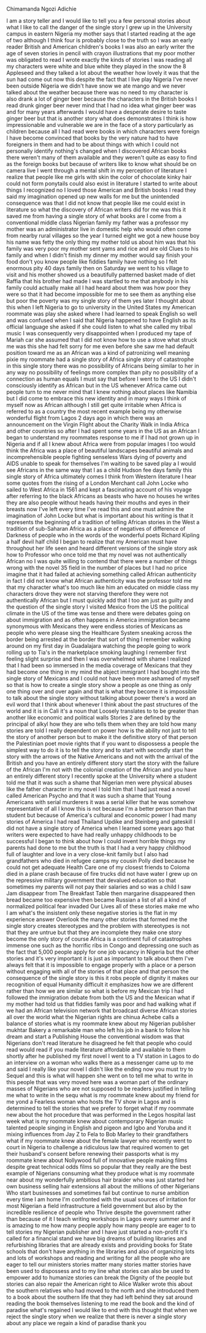 Chimamanda Ngozi Adichie

I am a story teller and I would like to tell you a few personal stories about what I like to call the danger of the single story I grew up in the University campus in eastern Nigeria my mother says that I started reading at the age of two although I think four is probably close to the truth so I was an early reader British and American children's books I was also an early writer the age of seven stories in pencil with crayon illustrations that my poor mother was obligated to read I wrote exactly the kinds of stories I was reading all my characters were white and blue white they played in the snow the 8 Appleseed and they talked a lot about the weather how lovely it was that the sun had come out  now this despite the fact that I live play Nigeria I've never been outside Nigeria we didn't have snow we ate mango and we never talked about the weather because there was no need to my character is also drank a lot of ginger beer because the characters in the British books I read drunk ginger beer never mind that I had no idea what ginger beer was and for many years afterwards I would have a desperate desire to taste ginger beer but that is another story what does demonstrates I think is how impressionable and vulnerable we are in the face of a story particularly as children because all I had read were books in which characters were foreign I have become convinced that books by the very nature had to have foreigners in them and had to be about things with which I could not personally identify nothing's changed when I discovered African books there weren't many of them available and they weren't quite as easy to find as the foreign books but because of writers like to know what should be on camera live I went through a mental shift in my perception of literature I realize that people like me girls with skin the color of chocolate kinky hair could not form ponytails could also exist in literature I started to write about things I recognized no I loved those American and British books I read they said my imagination opened up new walls for me but the unintended consequence was that I did not know that people like me could exist in literature so what the discovery of African writers did for me was this it saved me from having a single story of what books are I come from a conventional middle class Nigerian family my father was a professor my mother was an administrator  live in domestic help who would often come from nearby rural villages so the year I turned eight we got a new house boy his name was fetty the only thing my mother told us about him was that his family was very poor my mother sent yams and rice and are old Clues to his family and when I didn't finish my dinner my mother would say finish your food don't you know people like fiddies family have nothing so I felt enormous pity 40 days family then on Saturday we went to his village to visit and his mother showed us a beautifully patterned basket made of diet Raffia that his brother had made I was startled to me that anybody in his family could actually make all I had heard about them was how poor they were so that it had become impossible for me to see them as anything else but poor the poverty was my single story of them yes later I thought about this when I left Nigeria to go to university in the United States  my American roommate was play she asked where I had learned to speak English so well and was confused when I said that Nigeria happened to have English as its official language she asked if she could listen to what she called my tribal music I was consequently very disappointed when I produced my tape of Mariah car she assumed that I did not know how to use a stove what struck me was this she had felt sorry for me even before she saw me had default position toward me as an African was a kind of patronizing well meaning pixie my roommate had a single story of Africa single story of catastrophe in this single story there was no possibility of Africans being similar to her in any way no possibility of feelings more complex than pity no possibility of a connection as human equals I must say that before I went to the US I didn't consciously identify as African but in the US whenever Africa came out people turn to me never mind that I knew nothing about places like Namibia but I did come to embrace this new identity and in many ways I think of myself now as African although I still get quite irritable when Africa is referred to as a country the most recent example being my otherwise wonderful flight from Lagos 2 days ago in which there was an announcement on the Virgin Flight about the Charity Walk in India Africa and other countries so after I had spent some years in the US as an African I began to understand my roommates response to me if I had not grown up in Nigeria and if all I knew about Africa were from popular images I too would think the Africa was a place of beautiful landscapes beautiful animals and incomprehensible people fighting senseless Wars dying of poverty and AIDS unable to speak for themselves I'm waiting to be saved play a  I would see Africans in the same way that I as a child Hudson fee days family this single story of Africa ultimately comes I think from Western literature I hear some quotes from the rising of a London Merchant call John Locke who sailed to West Africa in 1561 and kept a fascinating account of his voyage after referring to the black Africans as beasts who have no houses he writes they are also people without heads having their mouths and eyes in their breasts now I've left every time I've read this and one must admire the imagination of John Locke but what is important about his writing is that it represents the beginning of a tradition of telling African stories in the West a tradition of sub-Saharan Africa as a place of negatives of difference of Darkness of people who in the words of the wonderful poets Richard Kipling a half devil half child  I began to realize that my American must have throughout her life seen and heard different versions of the single story ask how to Professor who once told me that my novel was not authentically African no I was quite willing to contend that there were a number of things wrong with the novel 35 field in the number of places but I had no price imagine that it had failed at achieving something called African authenticity in fact I did not know what African authenticity was the professor told me that my character what's too much like him an educated on middle class my characters drove they were not starving therefore they were not authentically African but I must quickly add that I too am just as guilty and the question of the single story I visited Mexico from the US the political climate in the US of the time was tense and there were debates going on about immigration and as often happens in America immigration became synonymous with Mexicans they were endless stories of Mexicans as people who were please sing the Healthcare System sneaking across the border being arrested at the border that sort of thing I remember walking around on my first day in Guadalajara watching the people going to work rolling up to Tia's in the marketplace smoking laughing I remember first feeling slight surprise and then I was overwhelmed with shame I realized that I had been so immersed in the media coverage of Mexicans that they had become one thing in my mind the abject immigrant I had bought into the single story of Mexicans and I could not have been more ashamed of myself so that is how to create a single story show a people as one thing as only one thing over and over again and that is what they become it is impossible to talk about the single story without talking about power there's a word an evil word that I think about whenever I think about the past structures of the world and it is in Cali it's a noun that Loosely translates to to be greater than another like economic and political walls Stories 2 are defined by the principal of alkyl how they are who tells them when they are told how many stories are told I really dependent on power how is the ability not just to tell the story of another person but to make it the definitive story of that person the Palestinian poet movie rights that if you want to dispossess a people the simplest way to do it is to tell the story and to start with secondly start the story with the arrows of the Native Americans and not with the arrival of the British and you have an entirely different story start the story with the failure of the African I'm not with the colonial creation of the African and you have an entirely different story I recently spoke at the University where a student told me that it was such a shame that Nigerian men were physical abuses like the father character in my novel I told him that I had just read a novel called American Psycho and that it was such a shame that Young Americans with serial murderers it was a serial killer that he was somehow representative of all  I know this is not because I'm a better person than that student but because of America's cultural and economic power I had many stories of America I had read Thailand Updike and Steinberg and gateskill I did not have a single story of America when I learned some years ago that writers were expected to have had really unhappy childhoods to be successful I began to think about how I could invent horrible things my parents had done to me  but the truth is that I had a very happy childhood full of laughter and love in a very close-knit family but I also had grandfathers who died in refugee camps my cousin Polly died because he could not get adequate Health Care one of my closest friends to Coloma died in a plane crash because of fire trucks did not have water I grew up on the repressive military government that devalued education so that sometimes my parents will not pay their salaries and so was a child I saw Jam disappear from The Breakfast Table then margarine disappeared then bread became too expensive then became Russian a list of all a kind of normalized political fear invaded Our Lives all of these stories make me who I am what's the insistent only these negative stories is the flat in my experience answer Overlook the many other stories that formed me the single story creates stereotypes and the problem with stereotypes is not that they are untrue but that they are incomplete they make one story become the only story of course Africa is a continent full of catastrophes immense one such as the horrific ribs in Congo and depressing one such as the fact that 5,000 people apply for one job vacancy in Nigeria but the other stories  and it's very important it is just as important to talk about them I've always felt that it is impossible to engage properly with a place or a person without engaging with all of the stories of that place and that person the consequence of the single story is this it robs people of dignity it makes our recognition of equal Humanity difficult it emphasizes how we are different rather than how we are similar so what is before my Mexican trip I had followed the immigration debate from both the US and the Mexican what if my mother had told us that fiddies family was poor and had walking what if we had an African television network that broadcast diverse African stories all over the world what the Nigerian rights are chinua Achebe calls a balance of stories what is my roommate knew about my Nigerian publisher mukhtar Bakery a remarkable man who left his job in a bank to follow his dream and start a Publishing House the conventional wisdom was that Nigerians don't read literature he disagreed he felt that people who could read would read if you made literature affordable and available to them shortly after he published my first novel I went to a TV station in Lagos to do an interview on a woman who walks there as a messenger came up to me and said I really like your novel I didn't like the ending now you must try to Sequel and this is what will happen she went on to tell me what to write in this people that was very moved here was a woman part of the ordinary masses of Nigerians who are not supposed to be readers  justified in telling me what to write in the sequ what is my roommate knew about my friend for me yond a Fearless woman who hosts the TV show in Lagos and is determined to tell the stories that we prefer to forget what if my roommate new about the hot procedure that was performed in the Legos hospital last week what is my roommate knew about contemporary Nigerian music talented people singing in English and pigeon and Igbo and Yoruba and it mixing influences from Jay Z to Fela to Bob Marley to their grandfathers what if my roommate knew about the female lawyer who recently went to court in Nigeria to challenge a ridiculous law that required women to get their husband's consent before renewing their passports what is my roommate knew about Nollywood full of innovative people making films despite great technical odds films so popular that they really are the best example of Nigerians consuming what they produce what is my roommate near about my wonderfully ambitious hair braider who was just started her own business selling hair extensions all about the millions of other Nigerians Who start businesses and sometimes fail but continue to nurse ambition every time I am home I'm confronted with the usual sources of irritation for most Nigerian a field infrastructure a field government but also by the incredible resilience of people who Thrive despite the government rather than because of it I teach writing workshops in Lagos every summer and it is amazing to me how many people apply how many people are eager to to tell stories my Nigerian publisher and I have just started a non-profit it's called for a financial stand we have big dreams of building libraries and refurbishing libraries that are already exists and providing books for State schools that don't have anything in the libraries and also of organizing lots and lots of workshops and reading and writing for all the people who are eager to tell our ministers stories matter many stories matter stories have been used to dispossess and to my line what stories can also be used to empower add to humanize stories can break the Dignity of the people but stories can also repair  the American right to Alice Walker wrote this about the southern relatives who had moved to the north and she introduced them to a book about the southern life that they had left behind they sat around reading the book themselves listening to me read the book and the kind of paradise what's regained I would like to end with this thought that when we reject the single story when we realize that there is never a single story about any place we regain a kind of paradise thank you 